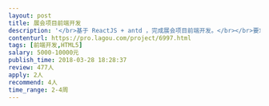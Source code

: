 ```yaml
---                
layout: post       
title: 展会项目前端开发           
description: '</br>基于 ReactJS + antd ，完成展会项目前端开发。</br></br>要求：</br>1. 1个月时间</br>2. 支持常用浏览器</br>'     
contenturl: https://pro.lagou.com/project/6997.html      
tags: [前端开发,HTML5]            
salary: 5000-10000元          
publish_time: 2018-03-28 18:28:37         
review: 477人                   
apply: 2人                   
recommend: 4人                   
time_range: 2-4周              
---                 
```

